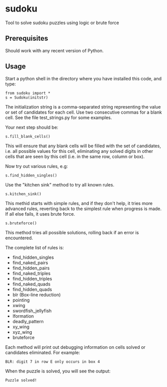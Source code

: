 # sudoku
Tool to solve sudoku puzzles using logic or brute force

## Prerequisites

Should work with any recent version of Python.

## Usage

Start a python shell in the directory where you have installed this code, and type:

    from sudoku import *
    s = Sudoku(initstr)

The initialization string is a comma-separated string representing the value or set of candidates for each cell.
Use two consecutive commas for a blank cell. See the file test_strings.py for some examples.

Your next step should be:

    s.fill_blank_cells()

This will ensure that any blank cells will be filled with the set of candidates, i.e. all possible values for
this cell, eliminating any solved digits in other cells that are seen by this cell (i.e. in the same row, column or box).

Now try out various rules, e.g:

    s.find_hidden_singles()

Use the "kitchen sink" method to try all known rules.

    s.kitchen_sink()

This methid starts with simple rules, and if they don't help, it tries more
advanced rules, reverting back to the simplest rule when progress is made. If all else fails, it uses brute force.

    s.bruteforce()

This method tries all possible solutions, rolling back if an error is encountered.

The complete list of rules is:

* find_hidden_singles
* find_naked_pairs
* find_hidden_pairs
* find_naked_triples
* find_hidden_triples
* find_naked_quads
* find_hidden_quads
* blr (Box-line reduction)
* pointing
* xwing
* swordfish_jellyfish
* lformation
* deadly_pattern
* xy_wing
* xyz_wing
* bruteforce

Each method will print out debugging information on cells solved or candidates eliminated. For example:

    BLR: digit 7 in row E only occurs in box 4

When the puzzle is solved, you will see the output:

    Puzzle solved!
